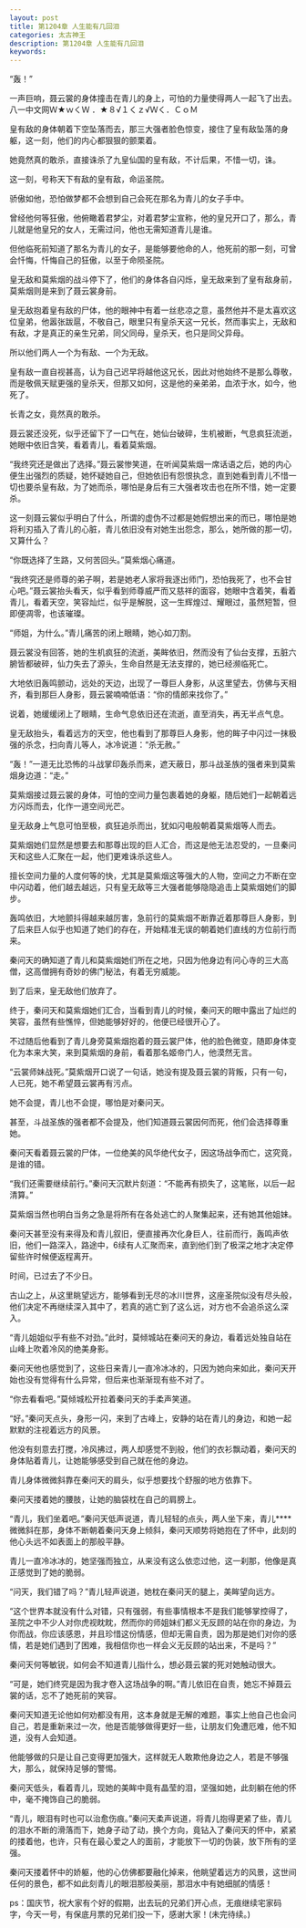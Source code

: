 ```yaml
---
layout: post
title: 第1204章 人生能有几回泪
categories: 太古神王
description: 第1204章 人生能有几回泪
keywords:
---
```


“轰！”

一声巨响，聂云裳的身体撞击在青儿的身上，可怕的力量使得两人一起飞了出去。八一中文网Ｗ★ｗくＷ ．★８√１くｚ√Ｗく．ＣｏＭ

皇有敌的身体朝着下空坠落而去，那三大强者脸色惊变，接住了皇有敌坠落的身躯，这一刻，他们的内心都狠狠的颤栗着。

她竟然真的敢杀，直接诛杀了九皇仙国的皇有敌，不计后果，不惜一切，诛。

这一刻，号称天下有敌的皇有敌，命运圣院。

骄傲如他，恐怕做梦都不会想到自己会死在那名为青儿的女子手中。

曾经他何等狂傲，他俯瞰着君梦尘，对着君梦尘宣称，他的皇兄开口了，那么，青儿就是他皇兄的女人，无需过问，他也无需知道青儿是谁。

但他临死前知道了那名为青儿的女子，是能够要他命的人，他死前的那一刻，可曾会忏悔，忏悔自己的狂傲，以至于命陨圣院。

皇无敌和莫紫烟的战斗停下了，他们的身体各自闪烁，皇无敌来到了皇有敌身前，莫紫烟则是来到了聂云裳身前。

皇无敌抱着皇有敌的尸体，他的眼神中有着一丝悲凉之意，虽然他并不是太喜欢这位皇弟，他嚣张跋扈，不敬自己，眼里只有皇杀天这一兄长，然而事实上，无敌和有敌，才是真正的亲生兄弟，同父同母，皇杀天，也只是同父异母。

所以他们两人一个为有敌、一个为无敌。

皇有敌一直自视甚高，认为自己迟早将越他这兄长，因此对他始终不是那么尊敬，而是敬佩天赋更强的皇杀天，但那又如何，这是他的亲弟弟，血浓于水，如今，他死了。

长青之女，竟然真的敢杀。

聂云裳还没死，似乎还留下了一口气在，她仙台破碎，生机被断，气息疯狂流逝，她眼中依旧含笑，看着青儿，看着莫紫烟。

“我终究还是做出了选择。”聂云裳惨笑道，在听闻莫紫烟一席话语之后，她的内心便生出强烈的质疑，她怀疑她自己，但她依旧有怨恨执念，直到她看到青儿不惜一切也要杀皇有敌，为了她而杀，哪怕是身后有三大强者攻击也在所不惜，她一定要杀。

这一刻聂云裳似乎明白了什么，所谓的虚伪不过都是她假想出来的而已，哪怕是她将利刃插入了青儿的心脏，青儿依旧没有对她生出怨念，那么，她所做的那一切，又算什么？

“你既选择了生路，又何苦回头。”莫紫烟心痛道。

“我终究还是师尊的弟子啊，若是她老人家将我逐出师门，恐怕我死了，也不会甘心吧。”聂云裳抬头看天，似乎看到师尊威严而又慈祥的面容，她眼中含着笑，看着青儿，看着天空，笑容灿烂，似乎是解脱，这一生辉煌过、耀眼过，虽然短暂，但即便凋零，也该璀璨。

“师姐，为什么。”青儿痛苦的闭上眼睛，她心如刀割。

聂云裳没有回答，她的生机疯狂的流逝，美眸依旧，然而没有了仙台支撑，五脏六腑皆都破碎，仙力失去了源头，生命自然是无法支撑的，她已经濒临死亡。

大地依旧轰鸣颤动，远处的天边，出现了一尊巨人身影，从这里望去，仿佛与天相齐，看到那巨人身影，聂云裳喃喃低语：“你的情郎来找你了。”

说着，她缓缓闭上了眼睛，生命气息依旧还在流逝，直至消失，再无半点气息。

皇无敌抬头，看着远方的天空，他也看到了那尊巨人身影，他的眸子中闪过一抹极强的杀念，扫向青儿等人，冰冷说道：“杀无赦。”

“轰！”一道无比恐怖的斗战掌印轰杀而来，遮天蔽日，那斗战圣族的强者来到莫紫烟身边道：“走。”

莫紫烟接过聂云裳的身体，可怕的空间力量包裹着她的身躯，随后她们一起朝着远方闪烁而去，化作一道空间光芒。

皇无敌身上气息可怕至极，疯狂追杀而出，犹如闪电般朝着莫紫烟等人而去。

莫紫烟她们显然是想要去和那尊出现的巨人汇合，而这是他无法忍受的，一旦秦问天和这些人汇聚在一起，他们更难诛杀这些人。

擅长空间力量的人度何等的快，尤其是莫紫烟这等强大的人物，空间之力不断在空中闪动着，他们越去越远，只有皇无敌等三大强者能够隐隐追击上莫紫烟她们的脚步。

轰鸣依旧，大地颤抖得越来越厉害，急前行的莫紫烟不断靠近着那尊巨人身影，到了后来巨人似乎也知道了她们的存在，开始精准无误的朝着她们直线的方位前行而来。

秦问天的确知道了青儿和莫紫烟她们所在之地，只因为他身边有问心寺的三大高僧，这高僧拥有奇妙的佛门秘法，有着无穷威能。

到了后来，皇无敌他们放弃了。

终于，秦问天和莫紫烟她们汇合，当看到青儿的时候，秦问天的眼中露出了灿烂的笑容，虽然有些憔悴，但她能够好好的，他便已经很开心了。

不过随后他看到了青儿身旁莫紫烟抱着的聂云裳尸体，他的脸色微变，随即身体变化为本来大笑，来到莫紫烟的身前，看着那名姬帝门人，他漠然无言。

“云裳师妹战死。”莫紫烟开口说了一句话，她没有提及聂云裳的背叛，只有一句，人已死，她不希望聂云裳再有污点。

她不会提，青儿也不会提，哪怕是对秦问天。

甚至，斗战圣族的强者都不会提及，他们知道聂云裳因何而死，他们会选择尊重她。

秦问天看着聂云裳的尸体，一位绝美的风华绝代女子，因这场战争而亡，这究竟，是谁的错。

“我们还需要继续前行。”秦问天沉默片刻道：“不能再有损失了，这笔账，以后一起清算。”

莫紫烟当然也明白当务之急是将所有在各处逃亡的人聚集起来，还有她其他姐妹。

秦问天甚至没有来得及和青儿叙旧，便直接再次化身巨人，往前而行，轰鸣声依旧，他们一路深入，路途中，6续有人汇聚而来，直到他们到了极深之地才决定停留些许时候便返程离开。

时间，已过去了不少日。

古山之上，从这里眺望远方，能够看到无尽的冰川世界，这座圣院似没有尽头般，他们决定不再继续深入其中了，若真的逃亡到了这么远，对方也不会追杀这么深入。

“青儿姐姐似乎有些不对劲。”此时，莫倾城站在秦问天的身边，看着远处独自站在山峰上吹着冷风的绝美身影。

秦问天他也感觉到了，这些日来青儿一直冷冰冰的，只因为她向来如此，秦问天开始也没有觉得有什么异常，但后来也渐渐现有些不对了。

“你去看看吧。”莫倾城松开拉着秦问天的手柔声笑道。

“好。”秦问天点头，身形一闪，来到了古峰上，安静的站在青儿的身边，和她一起默默的注视着远方的风景。

他没有刻意去打搅，冷风拂过，两人却感觉不到般，他们的衣衫飘动着，秦问天的身体贴着青儿，让她能够感受到自己就在他的身边。

青儿身体微微斜靠在秦问天的肩头，似乎想要找个舒服的地方依靠下。

秦问天搂着她的腰肢，让她的脑袋枕在自己的肩膀上。

“青儿，我们坐着吧。”秦问天低声说道，青儿轻轻的点头，两人坐下来，青儿****微微斜在那，身体不断朝着秦问天身上倾斜，秦问天顺势将她抱在了怀中，此刻的他心头远不如表面上的那般平静。

青儿一直冷冰冰的，她坚强而独立，从来没有这么依恋过他，这一刹那，他像是真正感觉到了她的脆弱。

“问天，我们错了吗？”青儿轻声说道，她枕在秦问天的腿上，美眸望向远方。

“这个世界本就没有什么对错，只有强弱，有些事情根本不是我们能够掌控得了，圣院之中不少人对你虎视眈眈，然而你的师姐妹们都义无反顾的站在你的身边，为你而战，你应该感恩，并且珍惜这份情感，但却无需自责，因为那是她们对你的感情，若是她们遇到了困难，我相信你也一样会义无反顾的站出来，不是吗？”

秦问天何等敏锐，如何会不知道青儿指什么，想必聂云裳的死对她触动很大。

“可是，她们终究是因为我才卷入这场战争的啊。”青儿依旧在自责，她忘不掉聂云裳的话，忘不了她死前的笑容。

秦问天知道无论他如何劝都没有用，这本身就是无解的难题，事实上他自己也会问自己，若是重新来过一次，他是否能够做得更好一些，让朋友们免遭厄难，他不知道，没有人会知道。

他能够做的只是让自己变得更加强大，这样就无人敢欺他身边之人，若是不够强大，那么，就保持足够的警惕。

秦问天低头，看着青儿，现她的美眸中竟有晶莹的泪，坚强如她，此刻躺在他的怀中，毫不掩饰自己的脆弱。

“青儿，眼泪有时也可以治愈伤痕。”秦问天柔声说道，将青儿抱得更紧了些，青儿的泪水不断的滑落而下，她身子动了动，换个方向，竟钻入了秦问天的怀中，紧紧的搂着他，也许，只有在最心爱之人的面前，才能放下一切的伪装，放下所有的坚强。

秦问天搂着怀中的娇躯，他的心仿佛都要融化掉来，他眺望着远方的风景，这世间任何的景色，都不如此刻青儿的眼泪那般美丽，那泪水中有她细腻的情感！

ps：国庆节，祝大家有个好的假期，出去玩的兄弟们开心点，无痕继续宅家码字，今天一号，有保底月票的兄弟们投一下，感谢大家！(未完待续。)
